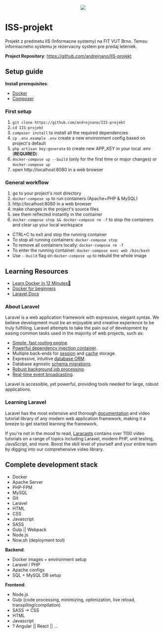 <p align="center"><img src="https://laravel.com/assets/img/components/logo-laravel.svg"></p>

# ISS-projekt

Projekt z predmetu IIS (Informacne systemy) na FIT VUT Brno. Temou informacneho systemu je rezervacny system pre predaj leteniek.

**Project Repository**: https://github.com/andrejnano/IIS-projekt

## Setup guide

**Install prerequisites**:

- [Docker](https://docs.docker.com/install/)
- [Composer](https://getcomposer.org/)

### First setup

1. `git clone https://github.com/andrejnano/IIS-projekt`
2. `cd IIS-projekt`
3. `composer install` to install all the required dependencies
4. `cp .env.example .env` create a new environment config based on project's default
5. `php artisan key:generate` to create new APP_KEY in your local .env (**REQUIRED**)
6. `docker-compose up --build` (only for the first time or major changes) or `docker-compose up`
7. open http://localhost:8080 in a web browser

### General workflow

1. go to your project's root directory
2. `docker-compose up` to run containers (Apache+PHP & MySQL)
3. http://localhost:8080 in a web browser
4. make changes in the project's source files
5. see them reflected instantly in the container
6. `docker-compose stop && docker-compose rm -f` to stop the containers and clear up your local workspace

- CTRL+C to exit and stop the running container
- To stop all running containers: `docker-compose stop`
- To remove all containers locally: `docker-compose rm -f`
- To enter the running container: `docker-compose exec web /bin/bash`
- Use `--build` flag on `docker-compose up` to rebuild the whole image

## Learning Resources

- [Learn Docker in 12 Minutes🐳](https://www.youtube.com/watch?v=YFl2mCHdv24)
- [Docker for beginners](https://docker-curriculum.com/)
- [Laravel Docs](https://laravel.com/docs)

### About Laravel

Laravel is a web application framework with expressive, elegant syntax. We believe development must be an enjoyable and creative experience to be truly fulfilling. Laravel attempts to take the pain out of development by easing common tasks used in the majority of web projects, such as:

- [Simple, fast routing engine](https://laravel.com/docs/routing).
- [Powerful dependency injection container](https://laravel.com/docs/container).
- Multiple back-ends for [session](https://laravel.com/docs/session) and [cache](https://laravel.com/docs/cache) storage.
- Expressive, intuitive [database ORM](https://laravel.com/docs/eloquent).
- Database agnostic [schema migrations](https://laravel.com/docs/migrations).
- [Robust background job processing](https://laravel.com/docs/queues).
- [Real-time event broadcasting](https://laravel.com/docs/broadcasting).

Laravel is accessible, yet powerful, providing tools needed for large, robust applications.

### Learning Laravel

Laravel has the most extensive and thorough [documentation](https://laravel.com/docs) and video tutorial library of any modern web application framework, making it a breeze to get started learning the framework.

If you're not in the mood to read, [Laracasts](https://laracasts.com) contains over 1100 video tutorials on a range of topics including Laravel, modern PHP, unit testing, JavaScript, and more. Boost the skill level of yourself and your entire team by digging into our comprehensive video library.

## Complete development stack

- Docker
- Apache Server
- PHP-FPM
- MySQL
- Git
- Laravel
- HTML
- CSS
- Javascript
- SASS
- Gulp || Webpack
- Node.js
- Now.sh (deployment tool)

**Backend**:

- Docker images + environment setup
- Laravel / PHP
- Apache configs
- SQL + MySQL DB setup

**Frontend**:

- Node.js
- Gulp (code processing, minimizing, optimization, live reload, transpiling/compilation)
- SASS -> CSS
- HTML
- Javascript
- ? Angular || React || ...
